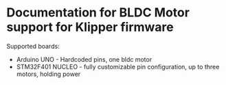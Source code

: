 # Documentation for BLDC Motor support for Klipper firmware
Supported boards:
 * Arduino UNO - Hardcoded pins, one bldc motor
 * STM32F401 NUCLEO - fully customizable pin configuration, up to three motors, holding power
